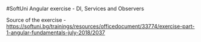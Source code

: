 #SoftUni Angular exercise  - DI, Services and Observers

Source of the exercise - 
https://softuni.bg/trainings/resources/officedocument/33774/exercise-part-1-angular-fundamentals-july-2018/2037 
